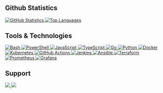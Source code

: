 ## Github Statistics

<a href="https://github.com/enenumxela">
	<img align="center" src="https://github-readme-stats.vercel.app/api?username=enenumxela&show_icons=true&count_private=true&line_height=27&custom_title=Github%20Statistics&bg_color=0D1117&text_color=C9D1D9&border_color=30363D" alt="GitHub Statistics">
</a>
<a href="https://github.com/enenumxela">
	<img align="center" src="https://github-readme-stats.vercel.app/api/top-langs/?username=enenumxela&langs_count=3&custom_title=Top%20Languages&bg_color=0D1117&text_color=C9D1D9&border_color=30363D" alt="Top Languages">
</a>

## Tools & Technologies

<a href="#">
	<img alt="Bash" src="https://img.shields.io/badge/Bash-121011.svg?logo=gnu-bash&logoColor=white&style=flat">
</a>
<a href="#">
	<img alt="PowerShell" src="https://img.shields.io/badge/PowerShell-5391FE.svg?logo=powershell&logoColor=white&style=flat">
</a>
<a href="#">
	<img alt="JavaScript" src="https://img.shields.io/badge/JavaScript-F7DF1E.svg?logo=javascript&logoColor=black&style=flat">
</a>
<a href="#">
	<img alt="TypeScript" src="https://img.shields.io/badge/TypeScript-2671E5.svg?logo=typescript&logoColor=white&style=flat">
</a>
<a href="#">
	<img alt="Go" src="https://img.shields.io/badge/Go-00ADD8.svg?logo=go&logoColor=white&style=flat">
</a>
<a href="#">
	<img alt="Python" src="https://img.shields.io/badge/Python-3776AB.svg?logo=python&logoColor=white&style=flat">
</a>
<a href="#">
	<img alt="Docker" src="https://img.shields.io/badge/Docker-2496ED.svg?logo=docker&logoColor=white&style=flat">
</a>
<a href="#">
	<img alt="Kubernetes" src="https://img.shields.io/badge/Kubernetes-326CE5.svg?logo=kubernetes&logoColor=white&style=flat">
</a>
<a href="#">
	<img alt="GitHub Actions" src="https://img.shields.io/badge/GitHub%20Actions-181717.svg?logo=github%20actions&logoColor=white&style=flat">
</a>
<a href="#">
	<img alt="Jenkins" src="https://img.shields.io/badge/Jenkins-D24939.svg?logo=jenkins&logoColor=white&style=flat">
</a>
<a href="#">
	<img alt="Ansible" src="https://img.shields.io/badge/Ansible-EE0000.svg?logo=ansible&logoColor=white&style=flat">
</a>
<a href="#">
	<img alt="Terraform" src="https://img.shields.io/badge/Terraform-844FBA.svg?logo=terraform&logoColor=white&style=flat">
</a>
<a href="#">
	<img alt="Prometheus" src="https://img.shields.io/badge/Prometheus-E6522C.svg?logo=prometheus&logoColor=white&style=flat">
</a>
<a href="#">
	<img alt="Grafana" src="https://img.shields.io/badge/Prometheus-F46800.svg?logo=grafana&logoColor=white&style=flat">
</a>

## Support

<a href="https://www.buymeacoffee.com/enenumxela">
	<img src="https://img.shields.io/badge/buy%20me%20a%20coffee-%23FFDD00.svg?&style=flat&logo=buy%20me%20a%20coffee&logoColor=black">
</a>
<a href="https://github.com/sponsors/enenumxela">
	<img src="https://img.shields.io/badge/github%20sponsors-%23EA4AAA.svg?&style=flat&logo=github%20sponsors&logoColor=white">
</a>
